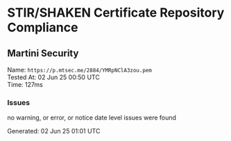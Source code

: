# STIR/SHAKEN Certificate Repository Compliance

## Martini Security

Name: `https://p.mtsec.me/2884/YMRpNClA3zou.pem`\
Tested At: 02 Jun 25 00:50 UTC\
Time: 127ms

### Issues

no warning, or error, or notice date level issues were found

Generated: 02 Jun 25 01:01 UTC